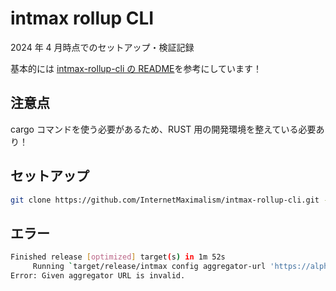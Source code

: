 # intmax rollup CLI

2024 年 4 月時点でのセットアップ・検証記録

基本的には [intmax-rollup-cli の README](https://github.com/InternetMaximalism/intmax-rollup-cli/tree/main)を参考にしています！

## 注意点

cargo コマンドを使う必要があるため、RUST 用の開発環境を整えている必要あり！

## セットアップ

```bash
git clone https://github.com/InternetMaximalism/intmax-rollup-cli.git -b staging
```

## エラー

```bash
Finished release [optimized] target(s) in 1m 52s
     Running `target/release/intmax config aggregator-url 'https://alpha.testnet.intmax.io/'`
Error: Given aggregator URL is invalid.

```
